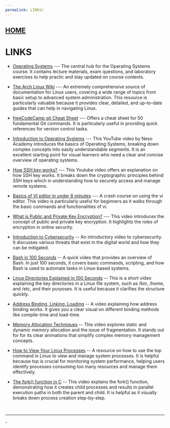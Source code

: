 ```yaml
---
permalink: LINKS/
---
```

## [HOME](../)

# LINKS

* [Operating Systems](https://os.vlsm.org/) --- The central hub for the Operating Systems course. It contains lecture materials, exam questions, and laboratory exercises to help practic and stay updated on course contents.

* [The Arch Linux Wiki](https://wiki.archlinux.org/title/Main_page) --- An extremely comprehensive source of documentation for Linux users, covering a wide range of topics from basic setup to advanced system administration. This resource is particularly valuable because it provides clear, detailed, and up-to-date guides that can help in navigating Linux.

* [freeCodeCamp git Cheat Sheet](https://www.freecodecamp.org/news/git-cheat-sheet/) --- Offers a cheat sheet for 50 fundamental Git commands. It is particularly useful in providing quick references for version control tasks. 

* [Introduction to Operating Systems](https://youtu.be/vBURTt97EkA?si=81_dozikeNZ9jqeJ) --- This YouTube video by Neso Academy introduces the basics of Operating Systems, breaking down complex concepts into easily understandable segments. It is an excellent starting point for visual learners who need a clear and concise overview of operating systems.

* [How SSH key works?](https://www.youtube.com/watch?v=y2SWzw9D4RA) --- This Youtube video offers an explanation on how SSH key works. It breaks down the cryptographic principles behind SSH keys which in understanding how to securely access and manage remote systems.

* [Basics of VI editor in under 8 minutes](https://www.youtube.com/watch?v=-_DvfdgR-LA&t=4s) --- A crash course on using the vi editor. This video is particularly useful for beginners as it walks through the basic commands and functionalities of vi.

* [What is Public and Private Key Encryption?](https://www.youtube.com/watch?v=84sO-0JxoHU) --- This video introduces the concept of public and private key encryption. It highlights the roles of encryption in online security.

* [Introduction to Cybersecurity](https://www.youtube.com/watch?v=ULGILG-ZhO0&list=PLQVJk9oC5JKq15cieChuOU9zFdf-FlnMi) -- An introductory video to cybersecurity. It discusses various threats that exist in the digital world and how they can be mitigated.

* [Bash in 100 Seconds](https://www.youtube.com/watch?v=I4EWvMFj37g) -- A quick video that provides an overview of Bash. In just 100 seconds, it covers basic commands, scripting, and how Bash is used to automate tasks in Linux-based systems.

* [Linux Directories Explained in 100 Seconds](https://www.youtube.com/watch?v=42iQKuQodW4) -- This is a short video explaining the key directories in a Linux file system, such as /bin, /home, and /etc, and their purposes. It is useful because it clarifies the structure quickly.

* [Address Binding, Linking, Loading](https://www.youtube.com/watch?v=40mrrsRJLYc) -- A video explaining how address binding works. It gives you a clear visual on different binding methods like compile-time and load-time. 

* [Memory Allocation Techniques](https://www.youtube.com/watch?v=JPaevdRfmV0) -- This video explores static and dynamic memory allocation and the issue of fragmentation. It stands out for for its clear animations that simplify complex memory management concepts.

* [How to View Your Linux Processes](https://www.freecodecamp.org/news/linux-top/) -- A resource on how to use the top command in Linux to view and manage system processes. It is helpful because top is crucial for monitoring system performance, helping users identify processes consuming too many resources and manage them effectively.

* [The fork() function in C](https://www.youtube.com/watch?v=cex9XrZCU14) -- This video explains the fork() function, demonstrating how it creates child processes and results in parallel execution paths in both the parent and child. It is helpful as it visually breaks down process creation step-by-step.
<br>
<hr>-
